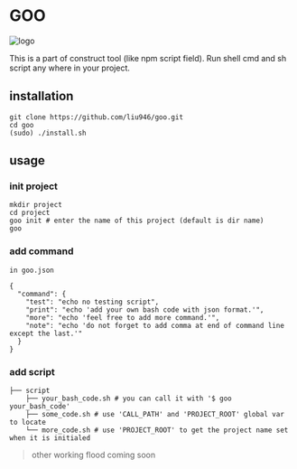 # GOO

![logo](http://172.104.108.121:20080/s/d83nfRN7xKhuN2k/download)

This is a part of construct tool (like npm script field).
Run shell cmd and sh script any where in your project.

## installation

```
git clone https://github.com/liu946/goo.git
cd goo
(sudo) ./install.sh
```

## usage

### init project

```
mkdir project
cd project
goo init # enter the name of this project (default is dir name)
goo
```

### add command
`in goo.json`

```
{
  "command": {
    "test": "echo no testing script",
    "print": "echo 'add your own bash code with json format.'",
    "more": "echo 'feel free to add more command.'",
    "note": "echo 'do not forget to add comma at end of command line except the last.'"
  }
}

```

### add script

```
├── script
    ├── your_bash_code.sh # you can call it with '$ goo your_bash_code'
    ├── some_code.sh # use 'CALL_PATH' and 'PROJECT_ROOT' global var to locate
    └── more_code.sh # use 'PROJECT_ROOT' to get the project name set when it is initialed

```


> other working flood coming soon
